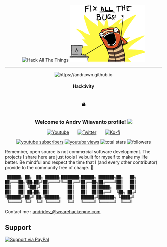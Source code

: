 <p align="center">
  <img width="48%" src="https://i.kym-cdn.com/photos/images/original/001/209/715/032.png" alt="Hack All The Things" />
  <img width="48%" src="https://raw.githubusercontent.com/streghstreek/streghstreek/main/fix.png" alt="Fix All The Bugs" />
</p>

---

<p align="center">
  <img src="https://github-readme-streak-stats.herokuapp.com?user=oxctdev&theme=gruvbox_duo" align="center" alt="https://andripwn.github.io"  />
</p>

<h4 align="center">Hacktivity</h4>
<h1 align="center">❝</h1>

<h3 align="center">
  Welcome to Andry Wijayanto profile!
  <img src="https://cdn.dannsdb.id/upload/images/github-icon-gif/hvRJCLFzcasrR4ia7z.webp" width="28">
</h3>

<!-- Social icons section -->
<p align="center">
  <a href="https://www.youtube.com/c/SecurityExecutionsCode"><img width="32px" alt="Youtube" title="Youtube" src="https://cdn.dannsdb.id/upload/images/github-icon/64x64/qiXu7b2.png"/></a>
  &#8287;&#8287;&#8287;&#8287;&#8287;
  <a href="https://twitter.com/andridev_"><img width="32px" alt="Twitter" title="Twitter" src="https://cdn.dannsdb.id/upload/images/github-icon/64x64/OXZM1L6.png"/></a>
  &#8287;&#8287;&#8287;&#8287;&#8287;
  <a href="https://ko-fi.com/andridev_"><img width="32px" alt="Ko-fi" title="Buy me a coffee" src="https://cdn.dannsdb.id/upload/images/github-icon/64x64/PpLeD3K.png"/></a>
</p>

<p align="center">
  <a href="https://www.youtube.com/c/UCE6m8NXHUHnquIMU1ZPd3qQ?sub_confirmation=1">
    <img alt="youtube subscribers" title="Subscribe to my YouTube channel" src="https://custom-icon-badges.herokuapp.com/youtube/channel/subscribers/UCE6m8NXHUHnquIMU1ZPd3qQ?color=%23E05D44&label=SUBSCRIBE&logo=video&logoColor=white&style=for-the-badge&labelColor=CE4630"/></a> 
  <a href="https://www.youtube.com/c/SecurityExecutionsCode">
    <img alt="youtube views" title="YouTube views" src="https://custom-icon-badges.herokuapp.com/youtube/channel/views/UCE6m8NXHUHnquIMU1ZPd3qQ?color=%23E1AD0E&logo=video&logoColor=white&style=for-the-badge&labelColor=C79600"/></a> 
    <img alt="total stars" title="Total stars on GitHub" src="https://custom-icon-badges.herokuapp.com/badge/dynamic/json?logo=star&color=55960c&labelColor=488207&label=Stars&style=for-the-badge&query=%24.stars&url=https://api.github-star-counter.workers.dev/user/oxctdev"/>
    <img alt="followers" title="Follow me on Github" src="https://custom-icon-badges.herokuapp.com/github/followers/oxctdev?color=236ad3&labelColor=1155ba&style=for-the-badge&logo=person-add&label=Follow&logoColor=white"/>
</p>


Remember, open source is not commercial software development. The projects I share here are just tools I've built for myself to make my life better. Be mindful and respect the time that I (and every other contributor) provide to the community free of charge. 💜

```
 ██████╗ ██╗  ██╗ ██████╗████████╗██████╗ ███████╗██╗   ██╗
██╔═══██╗╚██╗██╔╝██╔════╝╚══██╔══╝██╔══██╗██╔════╝██║   ██║
██║   ██║ ╚███╔╝ ██║        ██║   ██║  ██║█████╗  ██║   ██║
██║   ██║ ██╔██╗ ██║        ██║   ██║  ██║██╔══╝  ╚██╗ ██╔╝
╚██████╔╝██╔╝ ██╗╚██████╗   ██║   ██████╔╝███████╗ ╚████╔╝ 
 ╚═════╝ ╚═╝  ╚═╝ ╚═════╝   ╚═╝   ╚═════╝ ╚══════╝  ╚═══╝  
```

Contact me : andridev_@wearehackerone.com

## Support

[![Support via PayPal](https://cdn.dannsdb.id/upload/paypal-github-button/1.0.0/dist/button.svg)](https://bit.ly/3mwEfJT)

<!---
dannsdb/dannsdb is a ✨ special ✨ repository because its `README.md` (this file) appears on your GitHub profile.
You can click the Preview link to take a look at your changes.
--->
